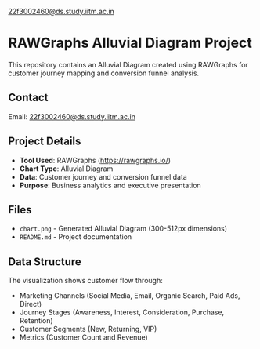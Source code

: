 22f3002460@ds.study.iitm.ac.in

# RAWGraphs Alluvial Diagram Project

This repository contains an Alluvial Diagram created using RAWGraphs for customer journey mapping and conversion funnel analysis.

## Contact
Email: 22f3002460@ds.study.iitm.ac.in

## Project Details
- **Tool Used**: RAWGraphs (https://rawgraphs.io/)
- **Chart Type**: Alluvial Diagram
- **Data**: Customer journey and conversion funnel data
- **Purpose**: Business analytics and executive presentation

## Files
- `chart.png` - Generated Alluvial Diagram (300-512px dimensions)
- `README.md` - Project documentation

## Data Structure
The visualization shows customer flow through:
- Marketing Channels (Social Media, Email, Organic Search, Paid Ads, Direct)
- Journey Stages (Awareness, Interest, Consideration, Purchase, Retention)
- Customer Segments (New, Returning, VIP)
- Metrics (Customer Count and Revenue)
